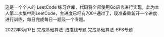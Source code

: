 这是一个个人的 LeetCode 练习仓库，代码将全部使用Go语言进行实现，此为本人第二次集中刷LeetCode，主进度已经有700+通过了，现准备重新开一个进度进行训练，每日完成每日一题及一个专题。



2022年8月17日 完成基础算法-扫描线专题
             完成基础算法-BFS专题